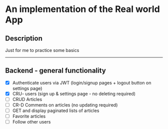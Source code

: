 # An implementation of the Real world App

## Description
Just for me to practice some basics

---

## Backend - general functionality

- [x] Authenticate users via JWT (login/signup pages + logout button on settings page)
- [x] CRU- users (sign up & settings page - no deleting required)
- [ ] CRUD Articles
- [ ] CR-D Comments on articles (no updating required)
- [ ] GET and display paginated lists of articles
- [ ] Favorite articles
- [ ] Follow other users
